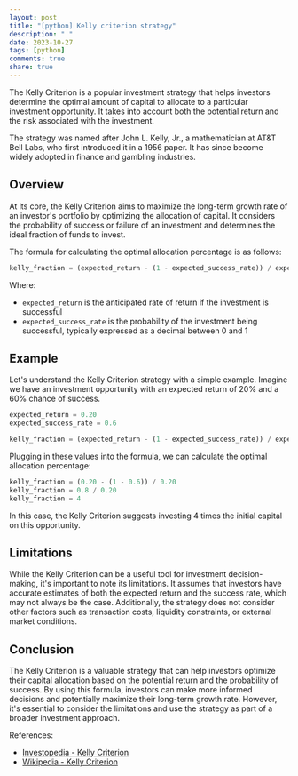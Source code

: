 ```yaml
---
layout: post
title: "[python] Kelly criterion strategy"
description: " "
date: 2023-10-27
tags: [python]
comments: true
share: true
---
```


The Kelly Criterion is a popular investment strategy that helps investors determine the optimal amount of capital to allocate to a particular investment opportunity. It takes into account both the potential return and the risk associated with the investment.

The strategy was named after John L. Kelly, Jr., a mathematician at AT&T Bell Labs, who first introduced it in a 1956 paper. It has since become widely adopted in finance and gambling industries.

## Overview

At its core, the Kelly Criterion aims to maximize the long-term growth rate of an investor's portfolio by optimizing the allocation of capital. It considers the probability of success or failure of an investment and determines the ideal fraction of funds to invest.

The formula for calculating the optimal allocation percentage is as follows:

```python
kelly_fraction = (expected_return - (1 - expected_success_rate)) / expected_return
```

Where:
- `expected_return` is the anticipated rate of return if the investment is successful
- `expected_success_rate` is the probability of the investment being successful, typically expressed as a decimal between 0 and 1

## Example

Let's understand the Kelly Criterion strategy with a simple example. Imagine we have an investment opportunity with an expected return of 20% and a 60% chance of success.

```python
expected_return = 0.20
expected_success_rate = 0.6

kelly_fraction = (expected_return - (1 - expected_success_rate)) / expected_return
```

Plugging in these values into the formula, we can calculate the optimal allocation percentage:

```python
kelly_fraction = (0.20 - (1 - 0.6)) / 0.20
kelly_fraction = 0.8 / 0.20
kelly_fraction = 4
```

In this case, the Kelly Criterion suggests investing 4 times the initial capital on this opportunity.

## Limitations

While the Kelly Criterion can be a useful tool for investment decision-making, it's important to note its limitations. It assumes that investors have accurate estimates of both the expected return and the success rate, which may not always be the case. Additionally, the strategy does not consider other factors such as transaction costs, liquidity constraints, or external market conditions.

## Conclusion

The Kelly Criterion is a valuable strategy that can help investors optimize their capital allocation based on the potential return and the probability of success. By using this formula, investors can make more informed decisions and potentially maximize their long-term growth rate. However, it's essential to consider the limitations and use the strategy as part of a broader investment approach.

References:
- [Investopedia - Kelly Criterion](https://www.investopedia.com/terms/k/kelly-criterion.asp)
- [Wikipedia - Kelly Criterion](https://en.wikipedia.org/wiki/Kelly_criterion)